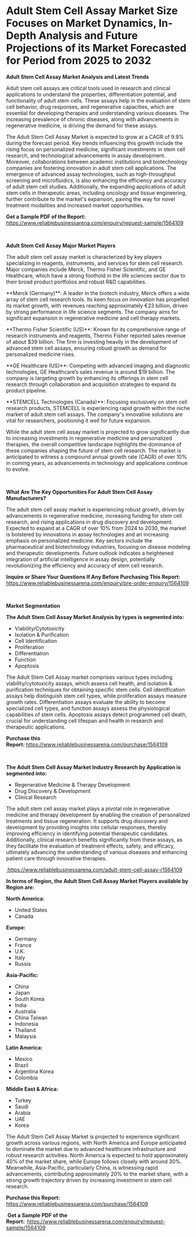 <p><h1>Adult Stem Cell Assay Market Size Focuses on Market Dynamics, In-Depth Analysis and Future Projections of its Market Forecasted for Period from 2025 to 2032</h1></p><p><strong>Adult Stem Cell Assay Market Analysis and Latest Trends</strong></p>
<p><p>Adult stem cell assays are critical tools used in research and clinical applications to understand the properties, differentiation potential, and functionality of adult stem cells. These assays help in the evaluation of stem cell behavior, drug responses, and regenerative capacities, which are essential for developing therapies and understanding various diseases. The increasing prevalence of chronic diseases, along with advancements in regenerative medicine, is driving the demand for these assays.</p><p>The Adult Stem Cell Assay Market is expected to grow at a CAGR of 9.9% during the forecast period. Key trends influencing this growth include the rising focus on personalized medicine, significant investments in stem cell research, and technological advancements in assay development. Moreover, collaborations between academic institutions and biotechnology companies are fostering innovation in adult stem cell applications. The emergence of advanced assay technologies, such as high-throughput screening and microfluidics, is also enhancing the efficiency and accuracy of adult stem cell studies. Additionally, the expanding applications of adult stem cells in therapeutic areas, including oncology and tissue engineering, further contribute to the market's expansion, paving the way for novel treatment modalities and increased market opportunities.</p></p>
<p><strong>Get a Sample PDF of the Report:&nbsp;</strong> <a href="https://www.reliablebusinessarena.com/enquiry/request-sample/1564109?utm_campaign=2531&utm_medium=2&utm_source=Github&utm_content=ia&utm_term=13042025&utm_id=adult-stem-cell-assay">https://www.reliablebusinessarena.com/enquiry/request-sample/1564109</a></p>
<p>&nbsp;</p>
<p><strong>Adult Stem Cell Assay Major Market Players</strong></p>
<p><p>The adult stem cell assay market is characterized by key players specializing in reagents, instruments, and services for stem cell research. Major companies include Merck, Thermo Fisher Scientific, and GE Healthcare, which have a strong foothold in the life sciences sector due to their broad product portfolios and robust R&D capabilities.</p><p>**Merck (Germany)**: A leader in the biotech industry, Merck offers a wide array of stem cell research tools. Its keen focus on innovation has propelled its market growth, with revenues reaching approximately €23 billion, driven by strong performance in life science segments. The company aims for significant expansion in regenerative medicine and cell therapy markets.</p><p>**Thermo Fisher Scientific (US)**: Known for its comprehensive range of research instruments and reagents, Thermo Fisher reported sales revenue of about $39 billion. The firm is investing heavily in the development of advanced stem cell assays, ensuring robust growth as demand for personalized medicine rises.</p><p>**GE Healthcare (US)**: Competing with advanced imaging and diagnostic technologies, GE Healthcare’s sales revenue is around $19 billion. The company is targeting growth by enhancing its offerings in stem cell research through collaboration and acquisition strategies to expand its product pipeline.</p><p>**STEMCELL Technologies (Canada)**: Focusing exclusively on stem cell research products, STEMCELL is experiencing rapid growth within the niche market of adult stem cell assays. The company's innovative solutions are vital for researchers, positioning it well for future expansion.</p><p>While the adult stem cell assay market is projected to grow significantly due to increasing investments in regenerative medicine and personalized therapies, the overall competitive landscape highlights the dominance of these companies shaping the future of stem cell research. The market is anticipated to witness a compound annual growth rate (CAGR) of over 10% in coming years, as advancements in technology and applications continue to evolve.</p></p>
<p>&nbsp;</p>
<p><strong>What Are The Key Opportunities For Adult Stem Cell Assay Manufacturers?</strong></p>
<p><p>The adult stem cell assay market is experiencing robust growth, driven by advancements in regenerative medicine, increasing funding for stem cell research, and rising applications in drug discovery and development. Expected to expand at a CAGR of over 10% from 2024 to 2030, the market is bolstered by innovations in assay technologies and an increasing emphasis on personalized medicine. Key sectors include the pharmaceutical and biotechnology industries, focusing on disease modeling and therapeutic developments. Future outlook indicates a heightened integration of artificial intelligence in assay design, potentially revolutionizing the efficiency and accuracy of stem cell research.</p></p>
<p><strong>Inquire or Share Your Questions If Any Before Purchasing This Report:</strong> <a href="https://www.reliablebusinessarena.com/enquiry/pre-order-enquiry/1564109?utm_campaign=2531&utm_medium=2&utm_source=Github&utm_content=ia&utm_term=13042025&utm_id=adult-stem-cell-assay">https://www.reliablebusinessarena.com/enquiry/pre-order-enquiry/1564109</a></p>
<p>&nbsp;</p>
<p><strong>Market Segmentation</strong></p>
<p><strong>The Adult Stem Cell Assay Market Analysis by types is segmented into:</strong></p>
<p><ul><li>Viability/Cytotoxicity</li><li>Isolation & Purification</li><li>Cell Identification</li><li>Proliferation</li><li>Differentiation</li><li>Function</li><li>Apoptosis</li></ul></p>
<p><p>The Adult Stem Cell Assay market comprises various types including viability/cytotoxicity assays, which assess cell health, and isolation & purification techniques for obtaining specific stem cells. Cell identification assays help distinguish stem cell types, while proliferation assays measure growth rates. Differentiation assays evaluate the ability to become specialized cell types, and function assays assess the physiological capabilities of stem cells. Apoptosis assays detect programmed cell death, crucial for understanding cell lifespan and health in research and therapeutic applications.</p></p>
<p><strong>Purchase this Report:&nbsp;</strong><a href="https://www.reliablebusinessarena.com/purchase/1564109?utm_campaign=2531&utm_medium=2&utm_source=Github&utm_content=ia&utm_term=13042025&utm_id=adult-stem-cell-assay">https://www.reliablebusinessarena.com/purchase/1564109</a></p>
<p>&nbsp;</p>
<p><strong>The Adult Stem Cell Assay Market Industry Research by Application is segmented into:</strong></p>
<p><ul><li>Regenerative Medicine & Therapy Development</li><li>Drug Discovery & Development</li><li>Clinical Research</li></ul></p>
<p><p>The adult stem cell assay market plays a pivotal role in regenerative medicine and therapy development by enabling the creation of personalized treatments and tissue regeneration. It supports drug discovery and development by providing insights into cellular responses, thereby improving efficiency in identifying potential therapeutic candidates. Additionally, clinical research benefits significantly from these assays, as they facilitate the evaluation of treatment effects, safety, and efficacy, ultimately advancing the understanding of various diseases and enhancing patient care through innovative therapies.</p></p>
<p><a href="https://www.reliablebusinessarena.com/adult-stem-cell-assay-r1564109?utm_campaign=2531&utm_medium=2&utm_source=Github&utm_content=ia&utm_term=13042025&utm_id=adult-stem-cell-assay">&nbsp;https://www.reliablebusinessarena.com/adult-stem-cell-assay-r1564109</a></p>
<p><strong>In terms of Region, the Adult Stem Cell Assay Market Players available by Region are:</strong></p>
<p>
    <p> <strong> North America: </strong>
        <ul>
            <li>United States</li>
            <li>Canada</li>
        </ul>
        </p> 
    <p> <strong> Europe: </strong>
        <ul>
            <li>Germany</li>
            <li>France</li>
            <li>U.K.</li>
            <li>Italy</li>
            <li>Russia</li>
        </ul>
        </p> 
    <p> <strong> Asia-Pacific: </strong>
        <ul>
            <li>China</li>
            <li>Japan</li>
            <li>South Korea</li>
            <li>India</li>
            <li>Australia</li>
            <li>China Taiwan</li>
            <li>Indonesia</li>
            <li>Thailand</li>
            <li>Malaysia</li>
        </ul>
        </p> 
    <p> <strong> Latin America: </strong>
        <ul>
            <li>Mexico</li>
            <li>Brazil</li>
            <li>Argentina Korea</li>
            <li>Colombia</li>
        </ul>
        </p> 
    <p> <strong> Middle East & Africa: </strong>
        <ul>
            <li>Turkey</li>
            <li>Saudi</li>
            <li>Arabia</li>
            <li>UAE</li>
            <li>Korea</li>
        </ul>
    </p>
    </p>
<p><p>The Adult Stem Cell Assay Market is projected to experience significant growth across various regions, with North America and Europe anticipated to dominate the market due to advanced healthcare infrastructure and robust research activities. North America is expected to hold approximately 40% of the market share, while Europe follows closely with around 30%. Meanwhile, Asia-Pacific, particularly China, is witnessing rapid advancements, contributing approximately 20% to the market share, with a strong growth trajectory driven by increasing investment in stem cell research.</p></p>
<p><strong>Purchase this Report: </strong><a href="https://www.reliablebusinessarena.com/purchase/1564109?utm_campaign=2531&utm_medium=2&utm_source=Github&utm_content=ia&utm_term=13042025&utm_id=adult-stem-cell-assay">https://www.reliablebusinessarena.com/purchase/1564109</a></p>
<p>&nbsp;<strong>Get a Sample PDF of the Report:&nbsp;&nbsp;</strong><a href="https://www.reliablebusinessarena.com/enquiry/request-sample/1564109?utm_campaign=2531&utm_medium=2&utm_source=Github&utm_content=ia&utm_term=13042025&utm_id=adult-stem-cell-assay">https://www.reliablebusinessarena.com/enquiry/request-sample/1564109</a></p>
<p><strong></strong></p>
<p><p></p><p></p><p></p></p>